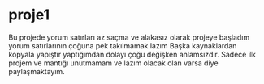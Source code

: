 # proje1
Bu projede yorum satırları az saçma ve alakasız olarak projeye başladım yorum satırlarının çoğuna pek takılmamak lazım
Başka kaynaklardan kopyala yapıştır yaptığımdan dolayı çoğu değişken anlamsızdır.
Sadece ilk projem ve mantığı unutmamam ve lazım olacak olan varsa diye paylaşmaktayım.
